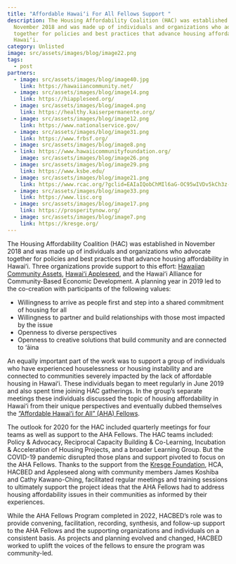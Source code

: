 ```yaml
---
title: "Affordable Hawaiʻi For All Fellows Support "
description: The Housing Affordability Coalition (HAC) was established in
  November 2018 and was made up of individuals and organizations who advocate
  together for policies and best practices that advance housing affordability in
  Hawaiʻi.
category: Unlisted
image: src/assets/images/blog/image22.png
tags:
  - post
partners:
  - image: src/assets/images/blog/image40.jpg
    link: https://hawaiiancommunity.net/
  - image: src/assets/images/blog/image14.png
    link: https://hiappleseed.org/
  - image: src/assets/images/blog/image4.png
    link: https://healthy.kaiserpermanente.org/
  - image: src/assets/images/blog/image12.png
    link: https://www.nationalservice.gov/
  - image: src/assets/images/blog/image31.png
    link: https://www.frbsf.org/
  - image: src/assets/images/blog/image8.png
  - link: https://www.hawaiicommunityfoundation.org/
    image: src/assets/images/blog/image26.png
  - image: src/assets/images/blog/image29.png
    link: https://www.ksbe.edu/
  - image: src/assets/images/blog/image21.png
    link: https://www.rcac.org/?gclid=EAIaIQobChMIl6aG-OC95wIVDv5kCh3z-Q9UEAAYASAAEgKybfD_BwE
  - image: src/assets/images/blog/image33.png
    link: https://www.lisc.org
  - image: src/assets/images/blog/image17.png
    link: https://prosperitynow.org/
  - image: src/assets/images/blog/image7.png
    link: https://kresge.org/
---
```

The Housing Affordability Coalition (HAC) was established in November 2018 and was made up of individuals and organizations who advocate together for policies and best practices that advance housing affordability in Hawaiʻi. Three organizations provide support to this effort: [Hawaiian Community Assets](http://www.hawaiiancommunity.net/), [Hawaiʻi Appleseed](https://hiappleseed.org/), and the Hawaiʻi Alliance for Community-Based Economic Development. A planning year in 2019 led to the co-creation with participants of the following values:

* Willingness to arrive as people first and step into a shared commitment of housing for all
* Willingness to partner and build relationships with those most impacted by the issue
* Openness to diverse perspectives
* Openness to creative solutions that build community and are connected to ‘āina

An equally important part of the work was to support a group of individuals who have experienced houselessness or housing instability and are connected to communities severely impacted by the lack of affordable housing in Hawaiʻi. These individuals began to meet regularly in June 2019 and also spent time joining HAC gatherings. In the group’s separate meetings these individuals discussed the topic of housing affordability in Hawaiʻi from their unique perspectives and eventually dubbed themselves the [“Affordable Hawaiʻi for All” (AHA) Fellows](https://www.ahafellows.com/).

The outlook for 2020 for the HAC included quarterly meetings for four teams as well as support to the AHA Fellows. The HAC teams included: Policy & Advocacy, Reciprocal Capacity Building & Co-Learning, Incubation & Acceleration of Housing Projects, and a broader Learning Group. But the COVID-19 pandemic disrupted those plans and support pivoted to focus on the AHA Fellows. Thanks to the support from the [Kresge Foundation](https://kresge.org/), HCA, HACBED and Appleseed along with community members James Koshiba and Cathy Kawano-Ching, facilitated regular meetings and training sessions to ultimately support the project ideas that the AHA Fellows had to address housing affordability issues in their communities as informed by their experiences.

While the AHA Fellows Program completed in 2022, HACBED’s role was to provide convening, facilitation, recording, synthesis, and follow-up support to the AHA Fellows and the supporting organizations and individuals on a consistent basis. As projects and planning evolved and changed, HACBED worked to uplift the voices of the fellows to ensure the program was community-led.

